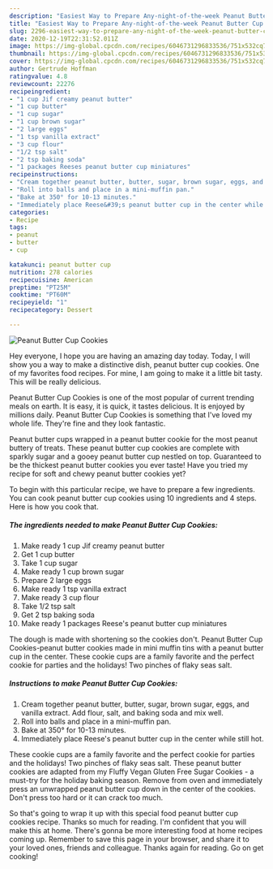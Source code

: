 ```yaml
---
description: "Easiest Way to Prepare Any-night-of-the-week Peanut Butter Cup Cookies"
title: "Easiest Way to Prepare Any-night-of-the-week Peanut Butter Cup Cookies"
slug: 2296-easiest-way-to-prepare-any-night-of-the-week-peanut-butter-cup-cookies
date: 2020-12-19T22:31:52.011Z
image: https://img-global.cpcdn.com/recipes/6046731296833536/751x532cq70/peanut-butter-cup-cookies-recipe-main-photo.jpg
thumbnail: https://img-global.cpcdn.com/recipes/6046731296833536/751x532cq70/peanut-butter-cup-cookies-recipe-main-photo.jpg
cover: https://img-global.cpcdn.com/recipes/6046731296833536/751x532cq70/peanut-butter-cup-cookies-recipe-main-photo.jpg
author: Gertrude Hoffman
ratingvalue: 4.8
reviewcount: 22276
recipeingredient:
- "1 cup Jif creamy peanut butter"
- "1 cup butter"
- "1 cup sugar"
- "1 cup brown sugar"
- "2 large eggs"
- "1 tsp vanilla extract"
- "3 cup flour"
- "1/2 tsp salt"
- "2 tsp baking soda"
- "1 packages Reeses peanut butter cup miniatures"
recipeinstructions:
- "Cream together peanut butter, butter, sugar, brown sugar, eggs, and vanilla extract. Add flour, salt, and baking soda and mix well."
- "Roll into balls and place in a mini-muffin pan."
- "Bake at 350° for 10-13 minutes."
- "Immediately place Reese&#39;s peanut butter cup in the center while still hot."
categories:
- Recipe
tags:
- peanut
- butter
- cup

katakunci: peanut butter cup 
nutrition: 278 calories
recipecuisine: American
preptime: "PT25M"
cooktime: "PT60M"
recipeyield: "1"
recipecategory: Dessert

---
```



![Peanut Butter Cup Cookies](https://img-global.cpcdn.com/recipes/6046731296833536/751x532cq70/peanut-butter-cup-cookies-recipe-main-photo.jpg)

Hey everyone, I hope you are having an amazing day today. Today, I will show you a way to make a distinctive dish, peanut butter cup cookies. One of my favorites food recipes. For mine, I am going to make it a little bit tasty. This will be really delicious.

Peanut Butter Cup Cookies is one of the most popular of current trending meals on earth. It is easy, it is quick, it tastes delicious. It is enjoyed by millions daily. Peanut Butter Cup Cookies is something that I've loved my whole life. They're fine and they look fantastic.

Peanut butter cups wrapped in a peanut butter cookie for the most peanut buttery of treats. These peanut butter cup cookies are complete with sparkly sugar and a gooey peanut butter cup nestled on top. Guaranteed to be the thickest peanut butter cookies you ever taste! Have you tried my recipe for soft and chewy peanut butter cookies yet?


To begin with this particular recipe, we have to prepare a few ingredients. You can cook peanut butter cup cookies using 10 ingredients and 4 steps. Here is how you cook that.

<!--inarticleads1-->

##### The ingredients needed to make Peanut Butter Cup Cookies:

1. Make ready 1 cup Jif creamy peanut butter
1. Get 1 cup butter
1. Take 1 cup sugar
1. Make ready 1 cup brown sugar
1. Prepare 2 large eggs
1. Make ready 1 tsp vanilla extract
1. Make ready 3 cup flour
1. Take 1/2 tsp salt
1. Get 2 tsp baking soda
1. Make ready 1 packages Reese&#39;s peanut butter cup miniatures


The dough is made with shortening so the cookies don&#39;t. Peanut Butter Cup Cookies-peanut butter cookies made in mini muffin tins with a peanut butter cup in the center. These cookie cups are a family favorite and the perfect cookie for parties and the holidays! Two pinches of flaky seas salt. 

<!--inarticleads2-->

##### Instructions to make Peanut Butter Cup Cookies:

1. Cream together peanut butter, butter, sugar, brown sugar, eggs, and vanilla extract. Add flour, salt, and baking soda and mix well.
1. Roll into balls and place in a mini-muffin pan.
1. Bake at 350° for 10-13 minutes.
1. Immediately place Reese&#39;s peanut butter cup in the center while still hot.


These cookie cups are a family favorite and the perfect cookie for parties and the holidays! Two pinches of flaky seas salt. These peanut butter cookies are adapted from my Fluffy Vegan Gluten Free Sugar Cookies - a must-try for the holiday baking season. Remove from oven and immediately press an unwrapped peanut butter cup down in the center of the cookies. Don&#39;t press too hard or it can crack too much. 

So that's going to wrap it up with this special food peanut butter cup cookies recipe. Thanks so much for reading. I'm confident that you will make this at home. There's gonna be more interesting food at home recipes coming up. Remember to save this page in your browser, and share it to your loved ones, friends and colleague. Thanks again for reading. Go on get cooking!

